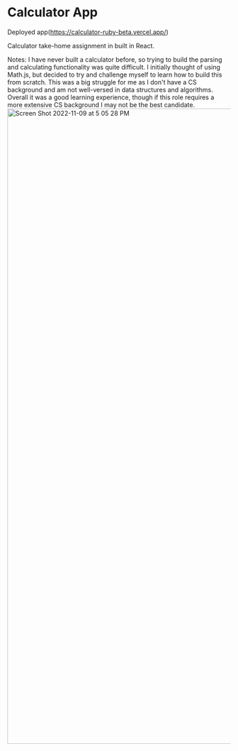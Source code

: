 # Calculator App
Deployed app(https://calculator-ruby-beta.vercel.app/)

Calculator take-home assignment in built in React. 

Notes: I have never built a calculator before, so trying to build the parsing and calculating functionality was quite difficult. I initially thought of using Math.js, but decided to try and challenge myself to learn how to build this from scratch. This was a big struggle for me as I don't have a CS background and am not well-versed in data structures and algorithms. Overall it was a good learning experience, though if this role requires a more extensive CS background I may not be the best candidate.
<img width="1432" alt="Screen Shot 2022-11-09 at 5 05 28 PM" src="https://user-images.githubusercontent.com/97985027/200975220-0e7d969a-aa79-4170-b1b5-332596f26723.png">

